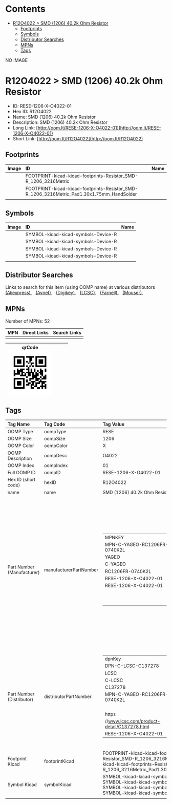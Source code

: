 



Contents
========

* [R12O4022 > SMD (1206) 40.2k Ohm Resistor](#r12o4022--smd-1206-402k-ohm-resistor)
	* [Footprints](#footprints)
	* [Symbols](#symbols)
	* [Distributor Searches](#distributor-searches)
	* [MPNs](#mpns)
	* [Tags](#tags)
  
NO IMAGE  
# R12O4022 > SMD (1206) 40.2k Ohm Resistor

- ID: RESE-1206-X-O4022-01
- Hex ID: R12O4022
- Name: SMD (1206) 40.2k Ohm Resistor
- Description: SMD (1206) 40.2k Ohm Resistor
- Long Link: [http://oom.lt/RESE-1206-X-O4022-01](http://oom.lt/RESE-1206-X-O4022-01)
- Short Link: [http://oom.lt/R12O4022](http://oom.lt/R12O4022)

## Footprints
  

|Image|ID|Name|
| :--- | :--- | :--- |
||FOOTPRINT-kicad-kicad-footprints-Resistor_SMD-R_1206_3216Metric||
||FOOTPRINT-kicad-kicad-footprints-Resistor_SMD-R_1206_3216Metric_Pad1.30x1.75mm_HandSolder||
||||

## Symbols
  

|Image|ID|Name|
| :--- | :--- | :--- |
|![]()|SYMBOL-kicad-kicad-symbols-Device-R||
|![]()|SYMBOL-kicad-kicad-symbols-Device-R||
|![]()|SYMBOL-kicad-kicad-symbols-Device-R||
|![]()|SYMBOL-kicad-kicad-symbols-Device-R||
||||

## Distributor Searches
  
Links to search for this item (using OOMP name) at various distributors  
[(Aliexpress) ](https://www.aliexpress.com/wholesale?SearchText=1117SMD+1206+40.2k+Ohm+Resistor)&nbsp;&nbsp;&nbsp;[(Avnet) ](https://www.avnet.com/shop/us/search/SMD+1206+40.2k+Ohm+Resistor)&nbsp;&nbsp;&nbsp;[(Digikey) ](https://www.digikey.co.uk/en/products/result?s=SMD+1206+40.2k+Ohm+Resistor)&nbsp;&nbsp;&nbsp;[(LCSC) ](https://www.lcsc.com/search?q=SMD+1206+40.2k+Ohm+Resistor)&nbsp;&nbsp;&nbsp;[(Farnell) ](https://uk.farnell.com/search?st=SMD+1206+40.2k+Ohm+Resistor)&nbsp;&nbsp;&nbsp;[(Mouser) ](https://www.mouser.com/c/?q=SMD+1206+40.2k+Ohm+Resistor)&nbsp;&nbsp;&nbsp;
## MPNs
  
Number of MPNs: 52  

|MPN|Direct Links|Search Links|
| :--- | :--- | :--- |
||||
  

|qrCode<br>[![](https://raw.githubusercontent.com/oomlout/oomlout_OOMP_parts_V2/main/RESE/1206/X/O4022/01/qrCode_140.png)](https://github.com/oomlout/oomlout_OOMP_parts_V2/tree/main/RESE/1206/X/O4022/01/qrCode.png)||||
| :---: | :---: | :---: | :---: |

## Tags
  

|Tag Name|Tag Code|Tag Value|
| :--- | :--- | :--- |
|OOMP Type|oompType|RESE|
|OOMP Size|oompSize|1206|
|OOMP Color|oompColor|X|
|OOMP Description|oompDesc|O4022|
|OOMP Index|oompIndex|01|
|Full OOMP ID|oompID|RESE-1206-X-O4022-01|
|Hex ID (short code)|hexID|R12O4022|
|name|name|SMD (1206) 40.2k Ohm Resistor|
|Part Number (Manufacturer)|manufacturerPartNumber|<table><tr><td>MPNKEY</td></tr><tr><td> MPN-C-YAGEO-RC1206FR-0740K2L</td><td> MANUFACTURER</td></tr><tr><td> YAGEO</td><td> MANUCODE</td></tr><tr><td> C-YAGEO</td><td> MPN</td></tr><tr><td> RC1206FR-0740K2L</td><td> OOMPIDPARTIAL</td></tr><tr><td> RESE-1206-X-O4022-01</td><td> OOMPID</td></tr><tr><td> RESE-1206-X-O4022-01</td><td> LINK</td></tr><tr><td> </td><td> DESCRIPTION</td></tr><tr><td> </td><td> TAGS</td></tr><tr><td> </td></tr></table></td><td> <table><tr><td>MPNKEY</td></tr><tr><td> MPN-C-YAGEO-AC1206FR-0740K2L</td><td> MANUFACTURER</td></tr><tr><td> YAGEO</td><td> MANUCODE</td></tr><tr><td> C-YAGEO</td><td> MPN</td></tr><tr><td> AC1206FR-0740K2L</td><td> OOMPIDPARTIAL</td></tr><tr><td> RESE-1206-X-O4022-01</td><td> OOMPID</td></tr><tr><td> RESE-1206-X-O4022-01</td><td> LINK</td></tr><tr><td> </td><td> DESCRIPTION</td></tr><tr><td> </td><td> TAGS</td></tr><tr><td> </td></tr></table></td><td> <table><tr><td>MPNKEY</td></tr><tr><td> MPN-C-FHGUAN-RS-06K4022FT</td><td> MANUFACTURER</td></tr><tr><td> FH (Guangdong Fenghua Advanced Tech)</td><td> MANUCODE</td></tr><tr><td> C-FHGUAN</td><td> MPN</td></tr><tr><td> RS-06K4022FT</td><td> OOMPIDPARTIAL</td></tr><tr><td> RESE-1206-X-O4022-01</td><td> OOMPID</td></tr><tr><td> RESE-1206-X-O4022-01</td><td> LINK</td></tr><tr><td> </td><td> DESCRIPTION</td></tr><tr><td> </td><td> TAGS</td></tr><tr><td> </td></tr></table></td><td> <table><tr><td>MPNKEY</td></tr><tr><td> MPN-C-RALEC-RTT064022FTP</td><td> MANUFACTURER</td></tr><tr><td> RALEC</td><td> MANUCODE</td></tr><tr><td> C-RALEC</td><td> MPN</td></tr><tr><td> RTT064022FTP</td><td> OOMPIDPARTIAL</td></tr><tr><td> RESE-1206-X-O4022-01</td><td> OOMPID</td></tr><tr><td> RESE-1206-X-O4022-01</td><td> LINK</td></tr><tr><td> </td><td> DESCRIPTION</td></tr><tr><td> </td><td> TAGS</td></tr><tr><td> </td></tr></table></td><td> <table><tr><td>MPNKEY</td></tr><tr><td> MPN-C-UNIROY-1206W4F4022T5E</td><td> MANUFACTURER</td></tr><tr><td> UNI-ROYAL(Uniroyal Elec)</td><td> MANUCODE</td></tr><tr><td> C-UNIROY</td><td> MPN</td></tr><tr><td> 1206W4F4022T5E</td><td> OOMPIDPARTIAL</td></tr><tr><td> RESE-1206-X-O4022-01</td><td> OOMPID</td></tr><tr><td> RESE-1206-X-O4022-01</td><td> LINK</td></tr><tr><td> </td><td> DESCRIPTION</td></tr><tr><td> </td><td> TAGS</td></tr><tr><td> STOCK</td></tr><tr><td>1K</td></tr></table></td><td> <table><tr><td>MPNKEY</td></tr><tr><td> MPN-C-KOASPE-RK73H2BTTD4022F</td><td> MANUFACTURER</td></tr><tr><td> KOA Speer Elec</td><td> MANUCODE</td></tr><tr><td> C-KOASPE</td><td> MPN</td></tr><tr><td> RK73H2BTTD4022F</td><td> OOMPIDPARTIAL</td></tr><tr><td> RESE-1206-X-O4022-01</td><td> OOMPID</td></tr><tr><td> RESE-1206-X-O4022-01</td><td> LINK</td></tr><tr><td> </td><td> DESCRIPTION</td></tr><tr><td> </td><td> TAGS</td></tr><tr><td> </td></tr></table></td><td> <table><tr><td>MPNKEY</td></tr><tr><td> MPN-C-VISHAY-TNPW120640K2FEEA</td><td> MANUFACTURER</td></tr><tr><td> Vishay Intertech</td><td> MANUCODE</td></tr><tr><td> C-VISHAY</td><td> MPN</td></tr><tr><td> TNPW120640K2FEEA</td><td> OOMPIDPARTIAL</td></tr><tr><td> RESE-1206-X-O4022-01</td><td> OOMPID</td></tr><tr><td> RESE-1206-X-O4022-01</td><td> LINK</td></tr><tr><td> </td><td> DESCRIPTION</td></tr><tr><td> </td><td> TAGS</td></tr><tr><td> </td></tr></table></td><td> <table><tr><td>MPNKEY</td></tr><tr><td> MPN-C-SUSUMU-PRG3216P-4022-B-T5</td><td> MANUFACTURER</td></tr><tr><td> SUSUMU</td><td> MANUCODE</td></tr><tr><td> C-SUSUMU</td><td> MPN</td></tr><tr><td> PRG3216P-4022-B-T5</td><td> OOMPIDPARTIAL</td></tr><tr><td> RESE-1206-X-O4022-01</td><td> OOMPID</td></tr><tr><td> RESE-1206-X-O4022-01</td><td> LINK</td></tr><tr><td> </td><td> DESCRIPTION</td></tr><tr><td> </td><td> TAGS</td></tr><tr><td> </td></tr></table></td><td> <table><tr><td>MPNKEY</td></tr><tr><td> MPN-C-VISHAY-TNPW120640K2FETA</td><td> MANUFACTURER</td></tr><tr><td> Vishay Intertech</td><td> MANUCODE</td></tr><tr><td> C-VISHAY</td><td> MPN</td></tr><tr><td> TNPW120640K2FETA</td><td> OOMPIDPARTIAL</td></tr><tr><td> RESE-1206-X-O4022-01</td><td> OOMPID</td></tr><tr><td> RESE-1206-X-O4022-01</td><td> LINK</td></tr><tr><td> </td><td> DESCRIPTION</td></tr><tr><td> </td><td> TAGS</td></tr><tr><td> </td></tr></table></td><td> <table><tr><td>MPNKEY</td></tr><tr><td> MPN-C-VISHAY-TNPW120640K2DETA</td><td> MANUFACTURER</td></tr><tr><td> Vishay Intertech</td><td> MANUCODE</td></tr><tr><td> C-VISHAY</td><td> MPN</td></tr><tr><td> TNPW120640K2DETA</td><td> OOMPIDPARTIAL</td></tr><tr><td> RESE-1206-X-O4022-01</td><td> OOMPID</td></tr><tr><td> RESE-1206-X-O4022-01</td><td> LINK</td></tr><tr><td> </td><td> DESCRIPTION</td></tr><tr><td> </td><td> TAGS</td></tr><tr><td> </td></tr></table></td><td> <table><tr><td>MPNKEY</td></tr><tr><td> MPN-C-SUSUMU-HRG3216P-4022-D-T5</td><td> MANUFACTURER</td></tr><tr><td> SUSUMU</td><td> MANUCODE</td></tr><tr><td> C-SUSUMU</td><td> MPN</td></tr><tr><td> HRG3216P-4022-D-T5</td><td> OOMPIDPARTIAL</td></tr><tr><td> RESE-1206-X-O4022-01</td><td> OOMPID</td></tr><tr><td> RESE-1206-X-O4022-01</td><td> LINK</td></tr><tr><td> </td><td> DESCRIPTION</td></tr><tr><td> </td><td> TAGS</td></tr><tr><td> </td></tr></table></td><td> <table><tr><td>MPNKEY</td></tr><tr><td> MPN-C-SUSUMU-RG3216N-4022-B-T5</td><td> MANUFACTURER</td></tr><tr><td> SUSUMU</td><td> MANUCODE</td></tr><tr><td> C-SUSUMU</td><td> MPN</td></tr><tr><td> RG3216N-4022-B-T5</td><td> OOMPIDPARTIAL</td></tr><tr><td> RESE-1206-X-O4022-01</td><td> OOMPID</td></tr><tr><td> RESE-1206-X-O4022-01</td><td> LINK</td></tr><tr><td> </td><td> DESCRIPTION</td></tr><tr><td> </td><td> TAGS</td></tr><tr><td> </td></tr></table></td><td> <table><tr><td>MPNKEY</td></tr><tr><td> MPN-C-SUSUMU-HRG3216P-4022-D-T1</td><td> MANUFACTURER</td></tr><tr><td> SUSUMU</td><td> MANUCODE</td></tr><tr><td> C-SUSUMU</td><td> MPN</td></tr><tr><td> HRG3216P-4022-D-T1</td><td> OOMPIDPARTIAL</td></tr><tr><td> RESE-1206-X-O4022-01</td><td> OOMPID</td></tr><tr><td> RESE-1206-X-O4022-01</td><td> LINK</td></tr><tr><td> </td><td> DESCRIPTION</td></tr><tr><td> </td><td> TAGS</td></tr><tr><td> </td></tr></table></td><td> <table><tr><td>MPNKEY</td></tr><tr><td> MPN-C-VISHAY-TNPW120640K2BEEN</td><td> MANUFACTURER</td></tr><tr><td> Vishay Intertech</td><td> MANUCODE</td></tr><tr><td> C-VISHAY</td><td> MPN</td></tr><tr><td> TNPW120640K2BEEN</td><td> OOMPIDPARTIAL</td></tr><tr><td> RESE-1206-X-O4022-01</td><td> OOMPID</td></tr><tr><td> RESE-1206-X-O4022-01</td><td> LINK</td></tr><tr><td> </td><td> DESCRIPTION</td></tr><tr><td> </td><td> TAGS</td></tr><tr><td> </td></tr></table></td><td> <table><tr><td>MPNKEY</td></tr><tr><td> MPN-C-VISHAY-TNPW120640K2BHEA</td><td> MANUFACTURER</td></tr><tr><td> Vishay Intertech</td><td> MANUCODE</td></tr><tr><td> C-VISHAY</td><td> MPN</td></tr><tr><td> TNPW120640K2BHEA</td><td> OOMPIDPARTIAL</td></tr><tr><td> RESE-1206-X-O4022-01</td><td> OOMPID</td></tr><tr><td> RESE-1206-X-O4022-01</td><td> LINK</td></tr><tr><td> </td><td> DESCRIPTION</td></tr><tr><td> </td><td> TAGS</td></tr><tr><td> </td></tr></table></td><td> <table><tr><td>MPNKEY</td></tr><tr><td> MPN-C-VISHAY-TNPW120640K2BYEA</td><td> MANUFACTURER</td></tr><tr><td> Vishay Intertech</td><td> MANUCODE</td></tr><tr><td> C-VISHAY</td><td> MPN</td></tr><tr><td> TNPW120640K2BYEA</td><td> OOMPIDPARTIAL</td></tr><tr><td> RESE-1206-X-O4022-01</td><td> OOMPID</td></tr><tr><td> RESE-1206-X-O4022-01</td><td> LINK</td></tr><tr><td> </td><td> DESCRIPTION</td></tr><tr><td> </td><td> TAGS</td></tr><tr><td> </td></tr></table></td><td> <table><tr><td>MPNKEY</td></tr><tr><td> MPN-C-VISHAY-PAT1206E4022BST1</td><td> MANUFACTURER</td></tr><tr><td> Vishay Intertech</td><td> MANUCODE</td></tr><tr><td> C-VISHAY</td><td> MPN</td></tr><tr><td> PAT1206E4022BST1</td><td> OOMPIDPARTIAL</td></tr><tr><td> RESE-1206-X-O4022-01</td><td> OOMPID</td></tr><tr><td> RESE-1206-X-O4022-01</td><td> LINK</td></tr><tr><td> </td><td> DESCRIPTION</td></tr><tr><td> </td><td> TAGS</td></tr><tr><td> </td></tr></table></td><td> <table><tr><td>MPNKEY</td></tr><tr><td> MPN-C-VISHAY-TNPW120640K2BEEA</td><td> MANUFACTURER</td></tr><tr><td> Vishay Intertech</td><td> MANUCODE</td></tr><tr><td> C-VISHAY</td><td> MPN</td></tr><tr><td> TNPW120640K2BEEA</td><td> OOMPIDPARTIAL</td></tr><tr><td> RESE-1206-X-O4022-01</td><td> OOMPID</td></tr><tr><td> RESE-1206-X-O4022-01</td><td> LINK</td></tr><tr><td> </td><td> DESCRIPTION</td></tr><tr><td> </td><td> TAGS</td></tr><tr><td> </td></tr></table></td><td> <table><tr><td>MPNKEY</td></tr><tr><td> MPN-C-VISHAY-CRCW120640K2FKEAHP</td><td> MANUFACTURER</td></tr><tr><td> Vishay Intertech</td><td> MANUCODE</td></tr><tr><td> C-VISHAY</td><td> MPN</td></tr><tr><td> CRCW120640K2FKEAHP</td><td> OOMPIDPARTIAL</td></tr><tr><td> RESE-1206-X-O4022-01</td><td> OOMPID</td></tr><tr><td> RESE-1206-X-O4022-01</td><td> LINK</td></tr><tr><td> </td><td> DESCRIPTION</td></tr><tr><td> </td><td> TAGS</td></tr><tr><td> </td></tr></table></td><td> <table><tr><td>MPNKEY</td></tr><tr><td> MPN-C-TECONN-RQ73C2B40K2BTD</td><td> MANUFACTURER</td></tr><tr><td> TE Connectivity</td><td> MANUCODE</td></tr><tr><td> C-TECONN</td><td> MPN</td></tr><tr><td> RQ73C2B40K2BTD</td><td> OOMPIDPARTIAL</td></tr><tr><td> RESE-1206-X-O4022-01</td><td> OOMPID</td></tr><tr><td> RESE-1206-X-O4022-01</td><td> LINK</td></tr><tr><td> </td><td> DESCRIPTION</td></tr><tr><td> </td><td> TAGS</td></tr><tr><td> </td></tr></table></td><td> <table><tr><td>MPNKEY</td></tr><tr><td> MPN-C-PANASO-ERA-8AEB4022V</td><td> MANUFACTURER</td></tr><tr><td> PANASONIC</td><td> MANUCODE</td></tr><tr><td> C-PANASO</td><td> MPN</td></tr><tr><td> ERA-8AEB4022V</td><td> OOMPIDPARTIAL</td></tr><tr><td> RESE-1206-X-O4022-01</td><td> OOMPID</td></tr><tr><td> RESE-1206-X-O4022-01</td><td> LINK</td></tr><tr><td> </td><td> DESCRIPTION</td></tr><tr><td> </td><td> TAGS</td></tr><tr><td> </td></tr></table></td><td> <table><tr><td>MPNKEY</td></tr><tr><td> MPN-C-SUSUMU-RG3216P-4022-B-T1</td><td> MANUFACTURER</td></tr><tr><td> SUSUMU</td><td> MANUCODE</td></tr><tr><td> C-SUSUMU</td><td> MPN</td></tr><tr><td> RG3216P-4022-B-T1</td><td> OOMPIDPARTIAL</td></tr><tr><td> RESE-1206-X-O4022-01</td><td> OOMPID</td></tr><tr><td> RESE-1206-X-O4022-01</td><td> LINK</td></tr><tr><td> </td><td> DESCRIPTION</td></tr><tr><td> </td><td> TAGS</td></tr><tr><td> </td></tr></table></td><td> <table><tr><td>MPNKEY</td></tr><tr><td> MPN-C-PANASO-ERA-8APB4022V</td><td> MANUFACTURER</td></tr><tr><td> PANASONIC</td><td> MANUCODE</td></tr><tr><td> C-PANASO</td><td> MPN</td></tr><tr><td> ERA-8APB4022V</td><td> OOMPIDPARTIAL</td></tr><tr><td> RESE-1206-X-O4022-01</td><td> OOMPID</td></tr><tr><td> RESE-1206-X-O4022-01</td><td> LINK</td></tr><tr><td> </td><td> DESCRIPTION</td></tr><tr><td> </td><td> TAGS</td></tr><tr><td> </td></tr></table></td><td> <table><tr><td>MPNKEY</td></tr><tr><td> MPN-C-PANASO-ERA-8ARB4022V</td><td> MANUFACTURER</td></tr><tr><td> PANASONIC</td><td> MANUCODE</td></tr><tr><td> C-PANASO</td><td> MPN</td></tr><tr><td> ERA-8ARB4022V</td><td> OOMPIDPARTIAL</td></tr><tr><td> RESE-1206-X-O4022-01</td><td> OOMPID</td></tr><tr><td> RESE-1206-X-O4022-01</td><td> LINK</td></tr><tr><td> </td><td> DESCRIPTION</td></tr><tr><td> </td><td> TAGS</td></tr><tr><td> </td></tr></table></td><td> <table><tr><td>MPNKEY</td></tr><tr><td> MPN-C-TECONN-CRGH1206F40K2</td><td> MANUFACTURER</td></tr><tr><td> TE Connectivity</td><td> MANUCODE</td></tr><tr><td> C-TECONN</td><td> MPN</td></tr><tr><td> CRGH1206F40K2</td><td> OOMPIDPARTIAL</td></tr><tr><td> RESE-1206-X-O4022-01</td><td> OOMPID</td></tr><tr><td> RESE-1206-X-O4022-01</td><td> LINK</td></tr><tr><td> </td><td> DESCRIPTION</td></tr><tr><td> </td><td> TAGS</td></tr><tr><td> </td></tr></table></td><td> <table><tr><td>MPNKEY</td></tr><tr><td> MPN-C-ROHMSE-KTR18EZPF4022</td><td> MANUFACTURER</td></tr><tr><td> ROHM Semicon</td><td> MANUCODE</td></tr><tr><td> C-ROHMSE</td><td> MPN</td></tr><tr><td> KTR18EZPF4022</td><td> OOMPIDPARTIAL</td></tr><tr><td> RESE-1206-X-O4022-01</td><td> OOMPID</td></tr><tr><td> RESE-1206-X-O4022-01</td><td> LINK</td></tr><tr><td> </td><td> DESCRIPTION</td></tr><tr><td> </td><td> TAGS</td></tr><tr><td> </td></tr></table></td><td> <table><tr><td>MPNKEY</td></tr><tr><td> MPN-C-YAGEO-RC1206FR-0740K2L</td><td> MANUFACTURER</td></tr><tr><td> YAGEO</td><td> MANUCODE</td></tr><tr><td> C-YAGEO</td><td> MPN</td></tr><tr><td> RC1206FR-0740K2L</td><td> OOMPIDPARTIAL</td></tr><tr><td> RESE-1206-X-O4022-01</td><td> OOMPID</td></tr><tr><td> RESE-1206-X-O4022-01</td><td> LINK</td></tr><tr><td> </td><td> DESCRIPTION</td></tr><tr><td> </td><td> TAGS</td></tr><tr><td> </td></tr></table></td><td> <table><tr><td>MPNKEY</td></tr><tr><td> MPN-C-YAGEO-AC1206FR-0740K2L</td><td> MANUFACTURER</td></tr><tr><td> YAGEO</td><td> MANUCODE</td></tr><tr><td> C-YAGEO</td><td> MPN</td></tr><tr><td> AC1206FR-0740K2L</td><td> OOMPIDPARTIAL</td></tr><tr><td> RESE-1206-X-O4022-01</td><td> OOMPID</td></tr><tr><td> RESE-1206-X-O4022-01</td><td> LINK</td></tr><tr><td> </td><td> DESCRIPTION</td></tr><tr><td> </td><td> TAGS</td></tr><tr><td> </td></tr></table></td><td> <table><tr><td>MPNKEY</td></tr><tr><td> MPN-C-FHGUAN-RS-06K4022FT</td><td> MANUFACTURER</td></tr><tr><td> FH (Guangdong Fenghua Advanced Tech)</td><td> MANUCODE</td></tr><tr><td> C-FHGUAN</td><td> MPN</td></tr><tr><td> RS-06K4022FT</td><td> OOMPIDPARTIAL</td></tr><tr><td> RESE-1206-X-O4022-01</td><td> OOMPID</td></tr><tr><td> RESE-1206-X-O4022-01</td><td> LINK</td></tr><tr><td> </td><td> DESCRIPTION</td></tr><tr><td> </td><td> TAGS</td></tr><tr><td> </td></tr></table></td><td> <table><tr><td>MPNKEY</td></tr><tr><td> MPN-C-RALEC-RTT064022FTP</td><td> MANUFACTURER</td></tr><tr><td> RALEC</td><td> MANUCODE</td></tr><tr><td> C-RALEC</td><td> MPN</td></tr><tr><td> RTT064022FTP</td><td> OOMPIDPARTIAL</td></tr><tr><td> RESE-1206-X-O4022-01</td><td> OOMPID</td></tr><tr><td> RESE-1206-X-O4022-01</td><td> LINK</td></tr><tr><td> </td><td> DESCRIPTION</td></tr><tr><td> </td><td> TAGS</td></tr><tr><td> </td></tr></table></td><td> <table><tr><td>MPNKEY</td></tr><tr><td> MPN-C-UNIROY-1206W4F4022T5E</td><td> MANUFACTURER</td></tr><tr><td> UNI-ROYAL(Uniroyal Elec)</td><td> MANUCODE</td></tr><tr><td> C-UNIROY</td><td> MPN</td></tr><tr><td> 1206W4F4022T5E</td><td> OOMPIDPARTIAL</td></tr><tr><td> RESE-1206-X-O4022-01</td><td> OOMPID</td></tr><tr><td> RESE-1206-X-O4022-01</td><td> LINK</td></tr><tr><td> </td><td> DESCRIPTION</td></tr><tr><td> </td><td> TAGS</td></tr><tr><td> STOCK</td></tr><tr><td>1K</td></tr></table></td><td> <table><tr><td>MPNKEY</td></tr><tr><td> MPN-C-KOASPE-RK73H2BTTD4022F</td><td> MANUFACTURER</td></tr><tr><td> KOA Speer Elec</td><td> MANUCODE</td></tr><tr><td> C-KOASPE</td><td> MPN</td></tr><tr><td> RK73H2BTTD4022F</td><td> OOMPIDPARTIAL</td></tr><tr><td> RESE-1206-X-O4022-01</td><td> OOMPID</td></tr><tr><td> RESE-1206-X-O4022-01</td><td> LINK</td></tr><tr><td> </td><td> DESCRIPTION</td></tr><tr><td> </td><td> TAGS</td></tr><tr><td> </td></tr></table></td><td> <table><tr><td>MPNKEY</td></tr><tr><td> MPN-C-VISHAY-TNPW120640K2FEEA</td><td> MANUFACTURER</td></tr><tr><td> Vishay Intertech</td><td> MANUCODE</td></tr><tr><td> C-VISHAY</td><td> MPN</td></tr><tr><td> TNPW120640K2FEEA</td><td> OOMPIDPARTIAL</td></tr><tr><td> RESE-1206-X-O4022-01</td><td> OOMPID</td></tr><tr><td> RESE-1206-X-O4022-01</td><td> LINK</td></tr><tr><td> </td><td> DESCRIPTION</td></tr><tr><td> </td><td> TAGS</td></tr><tr><td> </td></tr></table></td><td> <table><tr><td>MPNKEY</td></tr><tr><td> MPN-C-SUSUMU-PRG3216P-4022-B-T5</td><td> MANUFACTURER</td></tr><tr><td> SUSUMU</td><td> MANUCODE</td></tr><tr><td> C-SUSUMU</td><td> MPN</td></tr><tr><td> PRG3216P-4022-B-T5</td><td> OOMPIDPARTIAL</td></tr><tr><td> RESE-1206-X-O4022-01</td><td> OOMPID</td></tr><tr><td> RESE-1206-X-O4022-01</td><td> LINK</td></tr><tr><td> </td><td> DESCRIPTION</td></tr><tr><td> </td><td> TAGS</td></tr><tr><td> </td></tr></table></td><td> <table><tr><td>MPNKEY</td></tr><tr><td> MPN-C-VISHAY-TNPW120640K2FETA</td><td> MANUFACTURER</td></tr><tr><td> Vishay Intertech</td><td> MANUCODE</td></tr><tr><td> C-VISHAY</td><td> MPN</td></tr><tr><td> TNPW120640K2FETA</td><td> OOMPIDPARTIAL</td></tr><tr><td> RESE-1206-X-O4022-01</td><td> OOMPID</td></tr><tr><td> RESE-1206-X-O4022-01</td><td> LINK</td></tr><tr><td> </td><td> DESCRIPTION</td></tr><tr><td> </td><td> TAGS</td></tr><tr><td> </td></tr></table></td><td> <table><tr><td>MPNKEY</td></tr><tr><td> MPN-C-VISHAY-TNPW120640K2DETA</td><td> MANUFACTURER</td></tr><tr><td> Vishay Intertech</td><td> MANUCODE</td></tr><tr><td> C-VISHAY</td><td> MPN</td></tr><tr><td> TNPW120640K2DETA</td><td> OOMPIDPARTIAL</td></tr><tr><td> RESE-1206-X-O4022-01</td><td> OOMPID</td></tr><tr><td> RESE-1206-X-O4022-01</td><td> LINK</td></tr><tr><td> </td><td> DESCRIPTION</td></tr><tr><td> </td><td> TAGS</td></tr><tr><td> </td></tr></table></td><td> <table><tr><td>MPNKEY</td></tr><tr><td> MPN-C-SUSUMU-HRG3216P-4022-D-T5</td><td> MANUFACTURER</td></tr><tr><td> SUSUMU</td><td> MANUCODE</td></tr><tr><td> C-SUSUMU</td><td> MPN</td></tr><tr><td> HRG3216P-4022-D-T5</td><td> OOMPIDPARTIAL</td></tr><tr><td> RESE-1206-X-O4022-01</td><td> OOMPID</td></tr><tr><td> RESE-1206-X-O4022-01</td><td> LINK</td></tr><tr><td> </td><td> DESCRIPTION</td></tr><tr><td> </td><td> TAGS</td></tr><tr><td> </td></tr></table></td><td> <table><tr><td>MPNKEY</td></tr><tr><td> MPN-C-SUSUMU-RG3216N-4022-B-T5</td><td> MANUFACTURER</td></tr><tr><td> SUSUMU</td><td> MANUCODE</td></tr><tr><td> C-SUSUMU</td><td> MPN</td></tr><tr><td> RG3216N-4022-B-T5</td><td> OOMPIDPARTIAL</td></tr><tr><td> RESE-1206-X-O4022-01</td><td> OOMPID</td></tr><tr><td> RESE-1206-X-O4022-01</td><td> LINK</td></tr><tr><td> </td><td> DESCRIPTION</td></tr><tr><td> </td><td> TAGS</td></tr><tr><td> </td></tr></table></td><td> <table><tr><td>MPNKEY</td></tr><tr><td> MPN-C-SUSUMU-HRG3216P-4022-D-T1</td><td> MANUFACTURER</td></tr><tr><td> SUSUMU</td><td> MANUCODE</td></tr><tr><td> C-SUSUMU</td><td> MPN</td></tr><tr><td> HRG3216P-4022-D-T1</td><td> OOMPIDPARTIAL</td></tr><tr><td> RESE-1206-X-O4022-01</td><td> OOMPID</td></tr><tr><td> RESE-1206-X-O4022-01</td><td> LINK</td></tr><tr><td> </td><td> DESCRIPTION</td></tr><tr><td> </td><td> TAGS</td></tr><tr><td> </td></tr></table></td><td> <table><tr><td>MPNKEY</td></tr><tr><td> MPN-C-VISHAY-TNPW120640K2BEEN</td><td> MANUFACTURER</td></tr><tr><td> Vishay Intertech</td><td> MANUCODE</td></tr><tr><td> C-VISHAY</td><td> MPN</td></tr><tr><td> TNPW120640K2BEEN</td><td> OOMPIDPARTIAL</td></tr><tr><td> RESE-1206-X-O4022-01</td><td> OOMPID</td></tr><tr><td> RESE-1206-X-O4022-01</td><td> LINK</td></tr><tr><td> </td><td> DESCRIPTION</td></tr><tr><td> </td><td> TAGS</td></tr><tr><td> </td></tr></table></td><td> <table><tr><td>MPNKEY</td></tr><tr><td> MPN-C-VISHAY-TNPW120640K2BHEA</td><td> MANUFACTURER</td></tr><tr><td> Vishay Intertech</td><td> MANUCODE</td></tr><tr><td> C-VISHAY</td><td> MPN</td></tr><tr><td> TNPW120640K2BHEA</td><td> OOMPIDPARTIAL</td></tr><tr><td> RESE-1206-X-O4022-01</td><td> OOMPID</td></tr><tr><td> RESE-1206-X-O4022-01</td><td> LINK</td></tr><tr><td> </td><td> DESCRIPTION</td></tr><tr><td> </td><td> TAGS</td></tr><tr><td> </td></tr></table></td><td> <table><tr><td>MPNKEY</td></tr><tr><td> MPN-C-VISHAY-TNPW120640K2BYEA</td><td> MANUFACTURER</td></tr><tr><td> Vishay Intertech</td><td> MANUCODE</td></tr><tr><td> C-VISHAY</td><td> MPN</td></tr><tr><td> TNPW120640K2BYEA</td><td> OOMPIDPARTIAL</td></tr><tr><td> RESE-1206-X-O4022-01</td><td> OOMPID</td></tr><tr><td> RESE-1206-X-O4022-01</td><td> LINK</td></tr><tr><td> </td><td> DESCRIPTION</td></tr><tr><td> </td><td> TAGS</td></tr><tr><td> </td></tr></table></td><td> <table><tr><td>MPNKEY</td></tr><tr><td> MPN-C-VISHAY-PAT1206E4022BST1</td><td> MANUFACTURER</td></tr><tr><td> Vishay Intertech</td><td> MANUCODE</td></tr><tr><td> C-VISHAY</td><td> MPN</td></tr><tr><td> PAT1206E4022BST1</td><td> OOMPIDPARTIAL</td></tr><tr><td> RESE-1206-X-O4022-01</td><td> OOMPID</td></tr><tr><td> RESE-1206-X-O4022-01</td><td> LINK</td></tr><tr><td> </td><td> DESCRIPTION</td></tr><tr><td> </td><td> TAGS</td></tr><tr><td> </td></tr></table></td><td> <table><tr><td>MPNKEY</td></tr><tr><td> MPN-C-VISHAY-TNPW120640K2BEEA</td><td> MANUFACTURER</td></tr><tr><td> Vishay Intertech</td><td> MANUCODE</td></tr><tr><td> C-VISHAY</td><td> MPN</td></tr><tr><td> TNPW120640K2BEEA</td><td> OOMPIDPARTIAL</td></tr><tr><td> RESE-1206-X-O4022-01</td><td> OOMPID</td></tr><tr><td> RESE-1206-X-O4022-01</td><td> LINK</td></tr><tr><td> </td><td> DESCRIPTION</td></tr><tr><td> </td><td> TAGS</td></tr><tr><td> </td></tr></table></td><td> <table><tr><td>MPNKEY</td></tr><tr><td> MPN-C-VISHAY-CRCW120640K2FKEAHP</td><td> MANUFACTURER</td></tr><tr><td> Vishay Intertech</td><td> MANUCODE</td></tr><tr><td> C-VISHAY</td><td> MPN</td></tr><tr><td> CRCW120640K2FKEAHP</td><td> OOMPIDPARTIAL</td></tr><tr><td> RESE-1206-X-O4022-01</td><td> OOMPID</td></tr><tr><td> RESE-1206-X-O4022-01</td><td> LINK</td></tr><tr><td> </td><td> DESCRIPTION</td></tr><tr><td> </td><td> TAGS</td></tr><tr><td> </td></tr></table></td><td> <table><tr><td>MPNKEY</td></tr><tr><td> MPN-C-TECONN-RQ73C2B40K2BTD</td><td> MANUFACTURER</td></tr><tr><td> TE Connectivity</td><td> MANUCODE</td></tr><tr><td> C-TECONN</td><td> MPN</td></tr><tr><td> RQ73C2B40K2BTD</td><td> OOMPIDPARTIAL</td></tr><tr><td> RESE-1206-X-O4022-01</td><td> OOMPID</td></tr><tr><td> RESE-1206-X-O4022-01</td><td> LINK</td></tr><tr><td> </td><td> DESCRIPTION</td></tr><tr><td> </td><td> TAGS</td></tr><tr><td> </td></tr></table></td><td> <table><tr><td>MPNKEY</td></tr><tr><td> MPN-C-PANASO-ERA-8AEB4022V</td><td> MANUFACTURER</td></tr><tr><td> PANASONIC</td><td> MANUCODE</td></tr><tr><td> C-PANASO</td><td> MPN</td></tr><tr><td> ERA-8AEB4022V</td><td> OOMPIDPARTIAL</td></tr><tr><td> RESE-1206-X-O4022-01</td><td> OOMPID</td></tr><tr><td> RESE-1206-X-O4022-01</td><td> LINK</td></tr><tr><td> </td><td> DESCRIPTION</td></tr><tr><td> </td><td> TAGS</td></tr><tr><td> </td></tr></table></td><td> <table><tr><td>MPNKEY</td></tr><tr><td> MPN-C-SUSUMU-RG3216P-4022-B-T1</td><td> MANUFACTURER</td></tr><tr><td> SUSUMU</td><td> MANUCODE</td></tr><tr><td> C-SUSUMU</td><td> MPN</td></tr><tr><td> RG3216P-4022-B-T1</td><td> OOMPIDPARTIAL</td></tr><tr><td> RESE-1206-X-O4022-01</td><td> OOMPID</td></tr><tr><td> RESE-1206-X-O4022-01</td><td> LINK</td></tr><tr><td> </td><td> DESCRIPTION</td></tr><tr><td> </td><td> TAGS</td></tr><tr><td> </td></tr></table></td><td> <table><tr><td>MPNKEY</td></tr><tr><td> MPN-C-PANASO-ERA-8APB4022V</td><td> MANUFACTURER</td></tr><tr><td> PANASONIC</td><td> MANUCODE</td></tr><tr><td> C-PANASO</td><td> MPN</td></tr><tr><td> ERA-8APB4022V</td><td> OOMPIDPARTIAL</td></tr><tr><td> RESE-1206-X-O4022-01</td><td> OOMPID</td></tr><tr><td> RESE-1206-X-O4022-01</td><td> LINK</td></tr><tr><td> </td><td> DESCRIPTION</td></tr><tr><td> </td><td> TAGS</td></tr><tr><td> </td></tr></table></td><td> <table><tr><td>MPNKEY</td></tr><tr><td> MPN-C-PANASO-ERA-8ARB4022V</td><td> MANUFACTURER</td></tr><tr><td> PANASONIC</td><td> MANUCODE</td></tr><tr><td> C-PANASO</td><td> MPN</td></tr><tr><td> ERA-8ARB4022V</td><td> OOMPIDPARTIAL</td></tr><tr><td> RESE-1206-X-O4022-01</td><td> OOMPID</td></tr><tr><td> RESE-1206-X-O4022-01</td><td> LINK</td></tr><tr><td> </td><td> DESCRIPTION</td></tr><tr><td> </td><td> TAGS</td></tr><tr><td> </td></tr></table></td><td> <table><tr><td>MPNKEY</td></tr><tr><td> MPN-C-TECONN-CRGH1206F40K2</td><td> MANUFACTURER</td></tr><tr><td> TE Connectivity</td><td> MANUCODE</td></tr><tr><td> C-TECONN</td><td> MPN</td></tr><tr><td> CRGH1206F40K2</td><td> OOMPIDPARTIAL</td></tr><tr><td> RESE-1206-X-O4022-01</td><td> OOMPID</td></tr><tr><td> RESE-1206-X-O4022-01</td><td> LINK</td></tr><tr><td> </td><td> DESCRIPTION</td></tr><tr><td> </td><td> TAGS</td></tr><tr><td> </td></tr></table></td><td> <table><tr><td>MPNKEY</td></tr><tr><td> MPN-C-ROHMSE-KTR18EZPF4022</td><td> MANUFACTURER</td></tr><tr><td> ROHM Semicon</td><td> MANUCODE</td></tr><tr><td> C-ROHMSE</td><td> MPN</td></tr><tr><td> KTR18EZPF4022</td><td> OOMPIDPARTIAL</td></tr><tr><td> RESE-1206-X-O4022-01</td><td> OOMPID</td></tr><tr><td> RESE-1206-X-O4022-01</td><td> LINK</td></tr><tr><td> </td><td> DESCRIPTION</td></tr><tr><td> </td><td> TAGS</td></tr><tr><td> </td></tr></table>|
|Part Number (Distributor)|distributorPartNumber|<table><tr><td>dpnKey</td></tr><tr><td> DPN-C-LCSC-C137278</td><td> DISTRIBUTOR</td></tr><tr><td> LCSC</td><td> DISTRCODE</td></tr><tr><td> C-LCSC</td><td> DPN</td></tr><tr><td> C137278</td><td> MPN</td></tr><tr><td> MPN-C-YAGEO-RC1206FR-0740K2L</td><td> TAGS</td></tr><tr><td> </td><td> LINK</td></tr><tr><td> https</td></tr><tr><td>//www.lcsc.com/product-detail/C137278.html</td><td> OOMPID</td></tr><tr><td> RESE-1206-X-O4022-01</td></tr></table></td><td> <table><tr><td>dpnKey</td></tr><tr><td> DPN-C-LCSC-C229626</td><td> DISTRIBUTOR</td></tr><tr><td> LCSC</td><td> DISTRCODE</td></tr><tr><td> C-LCSC</td><td> DPN</td></tr><tr><td> C229626</td><td> MPN</td></tr><tr><td> MPN-C-YAGEO-AC1206FR-0740K2L</td><td> TAGS</td></tr><tr><td> </td><td> LINK</td></tr><tr><td> https</td></tr><tr><td>//www.lcsc.com/product-detail/C229626.html</td><td> OOMPID</td></tr><tr><td> RESE-1206-X-O4022-01</td></tr></table></td><td> <table><tr><td>dpnKey</td></tr><tr><td> DPN-C-LCSC-C323038</td><td> DISTRIBUTOR</td></tr><tr><td> LCSC</td><td> DISTRCODE</td></tr><tr><td> C-LCSC</td><td> DPN</td></tr><tr><td> C323038</td><td> MPN</td></tr><tr><td> MPN-C-FHGUAN-RS-06K4022FT</td><td> TAGS</td></tr><tr><td> </td><td> LINK</td></tr><tr><td> https</td></tr><tr><td>//www.lcsc.com/product-detail/C323038.html</td><td> OOMPID</td></tr><tr><td> RESE-1206-X-O4022-01</td></tr></table></td><td> <table><tr><td>dpnKey</td></tr><tr><td> DPN-C-LCSC-C458617</td><td> DISTRIBUTOR</td></tr><tr><td> LCSC</td><td> DISTRCODE</td></tr><tr><td> C-LCSC</td><td> DPN</td></tr><tr><td> C458617</td><td> MPN</td></tr><tr><td> MPN-C-RALEC-RTT064022FTP</td><td> TAGS</td></tr><tr><td> </td><td> LINK</td></tr><tr><td> https</td></tr><tr><td>//www.lcsc.com/product-detail/C458617.html</td><td> OOMPID</td></tr><tr><td> RESE-1206-X-O4022-01</td></tr></table></td><td> <table><tr><td>dpnKey</td></tr><tr><td> DPN-C-LCSC-C620614</td><td> DISTRIBUTOR</td></tr><tr><td> LCSC</td><td> DISTRCODE</td></tr><tr><td> C-LCSC</td><td> DPN</td></tr><tr><td> C620614</td><td> MPN</td></tr><tr><td> MPN-C-UNIROY-1206W4F4022T5E</td><td> TAGS</td></tr><tr><td> STOCK</td></tr><tr><td>1K</td><td> LINK</td></tr><tr><td> https</td></tr><tr><td>//www.lcsc.com/product-detail/C620614.html</td><td> OOMPID</td></tr><tr><td> RESE-1206-X-O4022-01</td></tr></table></td><td> <table><tr><td>dpnKey</td></tr><tr><td> DPN-C-LCSC-C880216</td><td> DISTRIBUTOR</td></tr><tr><td> LCSC</td><td> DISTRCODE</td></tr><tr><td> C-LCSC</td><td> DPN</td></tr><tr><td> C880216</td><td> MPN</td></tr><tr><td> MPN-C-KOASPE-RK73H2BTTD4022F</td><td> TAGS</td></tr><tr><td> </td><td> LINK</td></tr><tr><td> https</td></tr><tr><td>//www.lcsc.com/product-detail/C880216.html</td><td> OOMPID</td></tr><tr><td> RESE-1206-X-O4022-01</td></tr></table></td><td> <table><tr><td>dpnKey</td></tr><tr><td> DPN-C-LCSC-C1713407</td><td> DISTRIBUTOR</td></tr><tr><td> LCSC</td><td> DISTRCODE</td></tr><tr><td> C-LCSC</td><td> DPN</td></tr><tr><td> C1713407</td><td> MPN</td></tr><tr><td> MPN-C-VISHAY-TNPW120640K2FEEA</td><td> TAGS</td></tr><tr><td> </td><td> LINK</td></tr><tr><td> https</td></tr><tr><td>//www.lcsc.com/product-detail/C1713407.html</td><td> OOMPID</td></tr><tr><td> RESE-1206-X-O4022-01</td></tr></table></td><td> <table><tr><td>dpnKey</td></tr><tr><td> DPN-C-LCSC-C1715755</td><td> DISTRIBUTOR</td></tr><tr><td> LCSC</td><td> DISTRCODE</td></tr><tr><td> C-LCSC</td><td> DPN</td></tr><tr><td> C1715755</td><td> MPN</td></tr><tr><td> MPN-C-SUSUMU-PRG3216P-4022-B-T5</td><td> TAGS</td></tr><tr><td> </td><td> LINK</td></tr><tr><td> https</td></tr><tr><td>//www.lcsc.com/product-detail/C1715755.html</td><td> OOMPID</td></tr><tr><td> RESE-1206-X-O4022-01</td></tr></table></td><td> <table><tr><td>dpnKey</td></tr><tr><td> DPN-C-LCSC-C1717301</td><td> DISTRIBUTOR</td></tr><tr><td> LCSC</td><td> DISTRCODE</td></tr><tr><td> C-LCSC</td><td> DPN</td></tr><tr><td> C1717301</td><td> MPN</td></tr><tr><td> MPN-C-VISHAY-TNPW120640K2FETA</td><td> TAGS</td></tr><tr><td> </td><td> LINK</td></tr><tr><td> https</td></tr><tr><td>//www.lcsc.com/product-detail/C1717301.html</td><td> OOMPID</td></tr><tr><td> RESE-1206-X-O4022-01</td></tr></table></td><td> <table><tr><td>dpnKey</td></tr><tr><td> DPN-C-LCSC-C1717673</td><td> DISTRIBUTOR</td></tr><tr><td> LCSC</td><td> DISTRCODE</td></tr><tr><td> C-LCSC</td><td> DPN</td></tr><tr><td> C1717673</td><td> MPN</td></tr><tr><td> MPN-C-VISHAY-TNPW120640K2DETA</td><td> TAGS</td></tr><tr><td> </td><td> LINK</td></tr><tr><td> https</td></tr><tr><td>//www.lcsc.com/product-detail/C1717673.html</td><td> OOMPID</td></tr><tr><td> RESE-1206-X-O4022-01</td></tr></table></td><td> <table><tr><td>dpnKey</td></tr><tr><td> DPN-C-LCSC-C1720954</td><td> DISTRIBUTOR</td></tr><tr><td> LCSC</td><td> DISTRCODE</td></tr><tr><td> C-LCSC</td><td> DPN</td></tr><tr><td> C1720954</td><td> MPN</td></tr><tr><td> MPN-C-SUSUMU-HRG3216P-4022-D-T5</td><td> TAGS</td></tr><tr><td> </td><td> LINK</td></tr><tr><td> https</td></tr><tr><td>//www.lcsc.com/product-detail/C1720954.html</td><td> OOMPID</td></tr><tr><td> RESE-1206-X-O4022-01</td></tr></table></td><td> <table><tr><td>dpnKey</td></tr><tr><td> DPN-C-LCSC-C1722278</td><td> DISTRIBUTOR</td></tr><tr><td> LCSC</td><td> DISTRCODE</td></tr><tr><td> C-LCSC</td><td> DPN</td></tr><tr><td> C1722278</td><td> MPN</td></tr><tr><td> MPN-C-SUSUMU-RG3216N-4022-B-T5</td><td> TAGS</td></tr><tr><td> </td><td> LINK</td></tr><tr><td> https</td></tr><tr><td>//www.lcsc.com/product-detail/C1722278.html</td><td> OOMPID</td></tr><tr><td> RESE-1206-X-O4022-01</td></tr></table></td><td> <table><tr><td>dpnKey</td></tr><tr><td> DPN-C-LCSC-C1723081</td><td> DISTRIBUTOR</td></tr><tr><td> LCSC</td><td> DISTRCODE</td></tr><tr><td> C-LCSC</td><td> DPN</td></tr><tr><td> C1723081</td><td> MPN</td></tr><tr><td> MPN-C-SUSUMU-HRG3216P-4022-D-T1</td><td> TAGS</td></tr><tr><td> </td><td> LINK</td></tr><tr><td> https</td></tr><tr><td>//www.lcsc.com/product-detail/C1723081.html</td><td> OOMPID</td></tr><tr><td> RESE-1206-X-O4022-01</td></tr></table></td><td> <table><tr><td>dpnKey</td></tr><tr><td> DPN-C-LCSC-C1724320</td><td> DISTRIBUTOR</td></tr><tr><td> LCSC</td><td> DISTRCODE</td></tr><tr><td> C-LCSC</td><td> DPN</td></tr><tr><td> C1724320</td><td> MPN</td></tr><tr><td> MPN-C-VISHAY-TNPW120640K2BEEN</td><td> TAGS</td></tr><tr><td> </td><td> LINK</td></tr><tr><td> https</td></tr><tr><td>//www.lcsc.com/product-detail/C1724320.html</td><td> OOMPID</td></tr><tr><td> RESE-1206-X-O4022-01</td></tr></table></td><td> <table><tr><td>dpnKey</td></tr><tr><td> DPN-C-LCSC-C1726232</td><td> DISTRIBUTOR</td></tr><tr><td> LCSC</td><td> DISTRCODE</td></tr><tr><td> C-LCSC</td><td> DPN</td></tr><tr><td> C1726232</td><td> MPN</td></tr><tr><td> MPN-C-VISHAY-TNPW120640K2BHEA</td><td> TAGS</td></tr><tr><td> </td><td> LINK</td></tr><tr><td> https</td></tr><tr><td>//www.lcsc.com/product-detail/C1726232.html</td><td> OOMPID</td></tr><tr><td> RESE-1206-X-O4022-01</td></tr></table></td><td> <table><tr><td>dpnKey</td></tr><tr><td> DPN-C-LCSC-C1728314</td><td> DISTRIBUTOR</td></tr><tr><td> LCSC</td><td> DISTRCODE</td></tr><tr><td> C-LCSC</td><td> DPN</td></tr><tr><td> C1728314</td><td> MPN</td></tr><tr><td> MPN-C-VISHAY-TNPW120640K2BYEA</td><td> TAGS</td></tr><tr><td> </td><td> LINK</td></tr><tr><td> https</td></tr><tr><td>//www.lcsc.com/product-detail/C1728314.html</td><td> OOMPID</td></tr><tr><td> RESE-1206-X-O4022-01</td></tr></table></td><td> <table><tr><td>dpnKey</td></tr><tr><td> DPN-C-LCSC-C1728915</td><td> DISTRIBUTOR</td></tr><tr><td> LCSC</td><td> DISTRCODE</td></tr><tr><td> C-LCSC</td><td> DPN</td></tr><tr><td> C1728915</td><td> MPN</td></tr><tr><td> MPN-C-VISHAY-PAT1206E4022BST1</td><td> TAGS</td></tr><tr><td> </td><td> LINK</td></tr><tr><td> https</td></tr><tr><td>//www.lcsc.com/product-detail/C1728915.html</td><td> OOMPID</td></tr><tr><td> RESE-1206-X-O4022-01</td></tr></table></td><td> <table><tr><td>dpnKey</td></tr><tr><td> DPN-C-LCSC-C2075965</td><td> DISTRIBUTOR</td></tr><tr><td> LCSC</td><td> DISTRCODE</td></tr><tr><td> C-LCSC</td><td> DPN</td></tr><tr><td> C2075965</td><td> MPN</td></tr><tr><td> MPN-C-VISHAY-TNPW120640K2BEEA</td><td> TAGS</td></tr><tr><td> </td><td> LINK</td></tr><tr><td> https</td></tr><tr><td>//www.lcsc.com/product-detail/C2075965.html</td><td> OOMPID</td></tr><tr><td> RESE-1206-X-O4022-01</td></tr></table></td><td> <table><tr><td>dpnKey</td></tr><tr><td> DPN-C-LCSC-C2078485</td><td> DISTRIBUTOR</td></tr><tr><td> LCSC</td><td> DISTRCODE</td></tr><tr><td> C-LCSC</td><td> DPN</td></tr><tr><td> C2078485</td><td> MPN</td></tr><tr><td> MPN-C-VISHAY-CRCW120640K2FKEAHP</td><td> TAGS</td></tr><tr><td> </td><td> LINK</td></tr><tr><td> https</td></tr><tr><td>//www.lcsc.com/product-detail/C2078485.html</td><td> OOMPID</td></tr><tr><td> RESE-1206-X-O4022-01</td></tr></table></td><td> <table><tr><td>dpnKey</td></tr><tr><td> DPN-C-LCSC-C2084535</td><td> DISTRIBUTOR</td></tr><tr><td> LCSC</td><td> DISTRCODE</td></tr><tr><td> C-LCSC</td><td> DPN</td></tr><tr><td> C2084535</td><td> MPN</td></tr><tr><td> MPN-C-TECONN-RQ73C2B40K2BTD</td><td> TAGS</td></tr><tr><td> </td><td> LINK</td></tr><tr><td> https</td></tr><tr><td>//www.lcsc.com/product-detail/C2084535.html</td><td> OOMPID</td></tr><tr><td> RESE-1206-X-O4022-01</td></tr></table></td><td> <table><tr><td>dpnKey</td></tr><tr><td> DPN-C-LCSC-C2088916</td><td> DISTRIBUTOR</td></tr><tr><td> LCSC</td><td> DISTRCODE</td></tr><tr><td> C-LCSC</td><td> DPN</td></tr><tr><td> C2088916</td><td> MPN</td></tr><tr><td> MPN-C-PANASO-ERA-8AEB4022V</td><td> TAGS</td></tr><tr><td> </td><td> LINK</td></tr><tr><td> https</td></tr><tr><td>//www.lcsc.com/product-detail/C2088916.html</td><td> OOMPID</td></tr><tr><td> RESE-1206-X-O4022-01</td></tr></table></td><td> <table><tr><td>dpnKey</td></tr><tr><td> DPN-C-LCSC-C2089341</td><td> DISTRIBUTOR</td></tr><tr><td> LCSC</td><td> DISTRCODE</td></tr><tr><td> C-LCSC</td><td> DPN</td></tr><tr><td> C2089341</td><td> MPN</td></tr><tr><td> MPN-C-SUSUMU-RG3216P-4022-B-T1</td><td> TAGS</td></tr><tr><td> </td><td> LINK</td></tr><tr><td> https</td></tr><tr><td>//www.lcsc.com/product-detail/C2089341.html</td><td> OOMPID</td></tr><tr><td> RESE-1206-X-O4022-01</td></tr></table></td><td> <table><tr><td>dpnKey</td></tr><tr><td> DPN-C-LCSC-C2094154</td><td> DISTRIBUTOR</td></tr><tr><td> LCSC</td><td> DISTRCODE</td></tr><tr><td> C-LCSC</td><td> DPN</td></tr><tr><td> C2094154</td><td> MPN</td></tr><tr><td> MPN-C-PANASO-ERA-8APB4022V</td><td> TAGS</td></tr><tr><td> </td><td> LINK</td></tr><tr><td> https</td></tr><tr><td>//www.lcsc.com/product-detail/C2094154.html</td><td> OOMPID</td></tr><tr><td> RESE-1206-X-O4022-01</td></tr></table></td><td> <table><tr><td>dpnKey</td></tr><tr><td> DPN-C-LCSC-C2094222</td><td> DISTRIBUTOR</td></tr><tr><td> LCSC</td><td> DISTRCODE</td></tr><tr><td> C-LCSC</td><td> DPN</td></tr><tr><td> C2094222</td><td> MPN</td></tr><tr><td> MPN-C-PANASO-ERA-8ARB4022V</td><td> TAGS</td></tr><tr><td> </td><td> LINK</td></tr><tr><td> https</td></tr><tr><td>//www.lcsc.com/product-detail/C2094222.html</td><td> OOMPID</td></tr><tr><td> RESE-1206-X-O4022-01</td></tr></table></td><td> <table><tr><td>dpnKey</td></tr><tr><td> DPN-C-LCSC-C2108050</td><td> DISTRIBUTOR</td></tr><tr><td> LCSC</td><td> DISTRCODE</td></tr><tr><td> C-LCSC</td><td> DPN</td></tr><tr><td> C2108050</td><td> MPN</td></tr><tr><td> MPN-C-TECONN-CRGH1206F40K2</td><td> TAGS</td></tr><tr><td> </td><td> LINK</td></tr><tr><td> https</td></tr><tr><td>//www.lcsc.com/product-detail/C2108050.html</td><td> OOMPID</td></tr><tr><td> RESE-1206-X-O4022-01</td></tr></table></td><td> <table><tr><td>dpnKey</td></tr><tr><td> DPN-C-LCSC-C2111640</td><td> DISTRIBUTOR</td></tr><tr><td> LCSC</td><td> DISTRCODE</td></tr><tr><td> C-LCSC</td><td> DPN</td></tr><tr><td> C2111640</td><td> MPN</td></tr><tr><td> MPN-C-ROHMSE-KTR18EZPF4022</td><td> TAGS</td></tr><tr><td> </td><td> LINK</td></tr><tr><td> https</td></tr><tr><td>//www.lcsc.com/product-detail/C2111640.html</td><td> OOMPID</td></tr><tr><td> RESE-1206-X-O4022-01</td></tr></table>|
|Footprint Kicad|footprintKicad|FOOTPRINT-kicad-kicad-footprints-Resistor_SMD-R_1206_3216Metric, FOOTPRINT-kicad-kicad-footprints-Resistor_SMD-R_1206_3216Metric_Pad1.30x1.75mm_HandSolder|
|Symbol Kicad|symbolKicad|SYMBOL-kicad-kicad-symbols-Device-R, SYMBOL-kicad-kicad-symbols-Device-R, SYMBOL-kicad-kicad-symbols-Device-R, SYMBOL-kicad-kicad-symbols-Device-R|
||||
